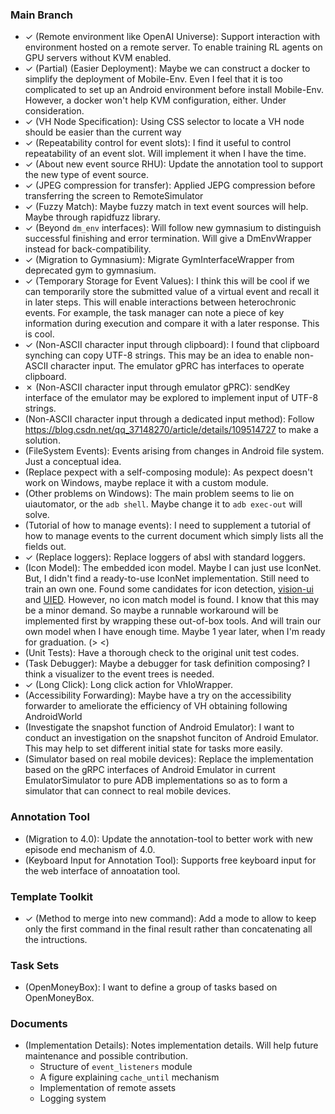 <!-- vim: set formatoptions+=a: -->
<!-- vimc: syn match Incompleted /\(^\*\)\@<=\ \((\)\@=/: -->
<!-- vimc: syn match Completed /\(^\*\)\@<=\ \(✓\)\@=/: -->
<!-- vimc: syn match Failed /\(^\*\)\@<=\ \(✗\)\@=/: -->
<!-- vimc: syn match Canceled /\(^\*\)\@<=\ \( \)\@=/: -->
<!-- vimc: hi Incompleted ctermbg=yellow: -->
<!-- vimc: hi Completed ctermbg=green: -->
<!-- vimc: hi Failed ctermbg=red: -->
<!-- vimc: hi Canceled ctermbg=white: -->

### Main Branch

* ✓ (Remote environment like OpenAI Universe): Support interaction with
  environment hosted on a remote server. To enable training RL agents on GPU
  servers without KVM enabled.
* ✓ (Partial) (Easier Deployment): Maybe we can construct a docker to simplify
  the deployment of Mobile-Env. Even I feel that it is too complicated to set
  up an Android environment before install Mobile-Env. However, a docker won't
  help KVM configuration, either. Under consideration.
* ✓ (VH Node Specification): Using CSS selector to locate a VH node should be
  easier than the current way
* ✓ (Repeatability control for event slots): I find it useful to control
  repeatability of an event slot. Will implement it when I have the time.
* ✓ (About new event source RHU): Update the annotation tool to support the new
  type of event source.
* ✓ (JPEG compression for transfer): Applied JEPG compression before
  transferring the screen to RemoteSimulator
* ✓ (Fuzzy Match): Maybe fuzzy match in text event sources will help. Maybe
  through rapidfuzz library.
* ✓ (Beyond `dm_env` interfaces): Will follow new gymnasium to distinguish
  successful finishing and error termination. Will give a DmEnvWrapper instead
  for back-compatibility.
* ✓ (Migration to Gymnasium): Migrate GymInterfaceWrapper from deprecated gym
  to gymnasium.
* ✓ (Temporary Storage for Event Values): I think this will be cool if we can
  temporarily store the submitted value of a virtual event and recall it in
  later steps. This will enable interactions between heterochronic events. For
  example, the task manager can note a piece of key information during
  execution and compare it with a later response. This is cool.
* ✓ (Non-ASCII character input through clipboard): I found that clipboard
  synching can copy UTF-8 strings. This may be an idea to enable non-ASCII
  character input.  The emulator gPRC has interfaces to operate clipboard.
* ✗ (Non-ASCII character input through emulator gPRC): sendKey interface of the
  emulator may be explored to implement input of UTF-8 strings.
*  (Non-ASCII character input through a dedicated input method): Follow
   <https://blog.csdn.net/qq_37148270/article/details/109514727> to make a
   solution.
* (FileSystem Events): Events arising from changes in Android file system. Just
  a conceptual idea.
* (Replace pexpect with a self-composing module): As pexpect doesn't work on
  Windows, maybe replace it with a custom module.
* (Other problems on Windows): The main problem seems to lie on uiautomator, or
  the `adb shell`. Maybe change it to `adb exec-out` will solve.
* (Tutorial of how to manage events): I need to supplement a tutorial of how to
  manage events to the current document which simply lists all the fields out.
* ✓ (Replace loggers): Replace loggers of absl with standard loggers.
* (Icon Model): The embedded icon model. Maybe I can just use IconNet. But, I
  didn't find a ready-to-use IconNet implementation. Still need to train an own
  one. Found some candidates for icon detection,
  [vision-ui](https://github.com/Meituan-Dianping/vision-ui) and
  [UIED](https://github.com/MulongXie/UIED). However, no icon match model is
  found. I know that this may be a minor demand. So maybe a runnable workaround
  will be implemented first by wrapping these out-of-box tools. And will train
  our own model when I have enough time. Maybe 1 year later, when I'm ready for
  graduation. (> <)
* (Unit Tests): Have a thorough check to the original unit test codes.
* (Task Debugger): Maybe a debugger for task definition composing? I think a
  visualizer to the event trees is needed.
* ✓ (Long Click): Long click action for VhIoWrapper.
* (Accessibility Forwarding): Maybe have a try on the accessibility forwarder
  to ameliorate the efficiency of VH obtaining following AndroidWorld
* (Investigate the snapshot function of Android Emulator): I want to conduct an
  investigation on the snapshot funciton of Android Emulator. This may help to
  set different initial state for tasks more easily.
* (Simulator based on real mobile devices): Replace the implementation based on
  the gRPC interfaces of Android Emulator in current EmulatorSimulator to pure
  ADB implementations so as to form a simulator that can connect to real mobile
  devices.

### Annotation Tool

* (Migration to 4.0): Update the annotation-tool to better work with new
  episode end mechanism of 4.0.
* (Keyboard Input for Annotation Tool): Supports free keyboard input for the
  web interface of annoatation tool.

### Template Toolkit

* ✓ (Method to merge into new command): Add a mode to allow to keep only the
  first command in the final result rather than concatenating all the
  intructions.

### Task Sets

* (OpenMoneyBox): I want to define a group of tasks based on OpenMoneyBox.

### Documents

* (Implementation Details): Notes implementation details. Will help future
  maintenance and possible contribution.
  * Structure of `event_listeners` module
  * A figure explaining `cache_until` mechanism
  * Implementation of remote assets
  * Logging system
